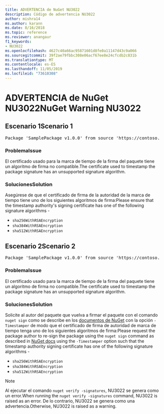 ```yaml
---
title: ADVERTENCIA de NuGet NU3022
description: Código de advertencia NU3022
author: mishra14
ms.author: karann
ms.date: 8/16/2018
ms.topic: reference
ms.reviewer: anangaur
f1_keywords:
- NU3022
ms.openlocfilehash: 4627c40a66ac95871601d8fe0a11147d43c9a066
ms.sourcegitcommit: 39f2ae79fbbc308e06acf67ee8e24cfcdb2c831b
ms.translationtype: MT
ms.contentlocale: es-ES
ms.lasthandoff: 11/05/2019
ms.locfileid: "73610308"
---
```

# <a name="nuget-warning-nu3022"></a><span data-ttu-id="c408c-103">ADVERTENCIA de NuGet NU3022</span><span class="sxs-lookup"><span data-stu-id="c408c-103">NuGet Warning NU3022</span></span>

## <a name="scenario-1"></a><span data-ttu-id="c408c-104">Escenario 1</span><span class="sxs-lookup"><span data-stu-id="c408c-104">Scenario 1</span></span>

<pre>Package 'SamplePackage v1.0.0' from source 'https://contoso.com/index.json': The primary signature's timestamp certificate has an unsupported signature algorithm.</pre>

### <a name="issue"></a><span data-ttu-id="c408c-105">Problema</span><span class="sxs-lookup"><span data-stu-id="c408c-105">Issue</span></span>

<span data-ttu-id="c408c-106">El certificado usado para la marca de tiempo de la firma del paquete tiene un algoritmo de firma no compatible.</span><span class="sxs-lookup"><span data-stu-id="c408c-106">The certificate used to timestamp the package signature has an unsupported signature algorithm.</span></span>


### <a name="solution"></a><span data-ttu-id="c408c-107">Soluciones</span><span class="sxs-lookup"><span data-stu-id="c408c-107">Solution</span></span>

<span data-ttu-id="c408c-108">Asegúrese de que el certificado de firma de la autoridad de la marca de tiempo tiene uno de los siguientes algoritmos de firma:</span><span class="sxs-lookup"><span data-stu-id="c408c-108">Please ensure that the timestamp authority's signing certificate has one of the following signature algorithms -</span></span> 
* `sha256WithRSAEncryption`
* `sha384WithRSAEncryption`
* `sha512WithRSAEncryption`



## <a name="scenario-2"></a><span data-ttu-id="c408c-109">Escenario 2</span><span class="sxs-lookup"><span data-stu-id="c408c-109">Scenario 2</span></span>

<pre>Package 'SamplePackage v1.0.0' from source 'https://contoso.com/index.json': The timestamp certificate has an unsupported signature algorithm (SHA1). The following algorithms are supported: SHA256RSA, SHA384RSA, SHA512RSA.</pre>

### <a name="issue"></a><span data-ttu-id="c408c-110">Problema</span><span class="sxs-lookup"><span data-stu-id="c408c-110">Issue</span></span>

<span data-ttu-id="c408c-111">El certificado usado para la marca de tiempo de la firma del paquete tiene un algoritmo de firma no compatible.</span><span class="sxs-lookup"><span data-stu-id="c408c-111">The certificate used to timestamp the package signature has an unsupported signature algorithm.</span></span>


### <a name="solution"></a><span data-ttu-id="c408c-112">Soluciones</span><span class="sxs-lookup"><span data-stu-id="c408c-112">Solution</span></span>

<span data-ttu-id="c408c-113">Solicite al autor del paquete que vuelva a firmar el paquete con el comando `nuget sign` como se describe en los [documentos de NuGet](https://docs.microsoft.com/nuget/create-packages/sign-a-package) con la opción `-Timestamper` de modo que el certificado de firma de autoridad de marca de tiempo tenga uno de los siguientes algoritmos de firma:</span><span class="sxs-lookup"><span data-stu-id="c408c-113">Please request the package author to re-sign the package using the `nuget sign` command as described in [NuGet docs](https://docs.microsoft.com/nuget/create-packages/sign-a-package) using the `-Timestamper` option such that the timestamp authority signing certificate has one of the following signature algorithms -</span></span>
* `sha256WithRSAEncryption`
* `sha384WithRSAEncryption`
* `sha512WithRSAEncryption`


> [!Note]
> <span data-ttu-id="c408c-114">Al ejecutar el comando `nuget verify -signatures`, NU3022 se genera como un error.</span><span class="sxs-lookup"><span data-stu-id="c408c-114">When running the `nuget verify -signatures` command, NU3022 is raised as an error.</span></span> <span data-ttu-id="c408c-115">De lo contrario, NU3022 se genera como una advertencia.</span><span class="sxs-lookup"><span data-stu-id="c408c-115">Otherwise, NU3022 is raised as a warning.</span></span>